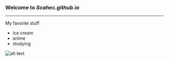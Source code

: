 ### Welcome to *Scahec.github.io*
---
My favorite stuff
- ice cream
- anime
- studying

![alt text](https://user-images.githubusercontent.com/118236804/202338117-a16f53dc-b679-4bdb-b346-c8e352f12d61.png)

